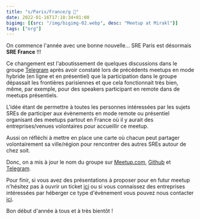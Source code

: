```yaml
---
title: "s/Paris/France/g 🎉"
date: 2022-01-16T17:18:34+01:00
bigimg: [{src: "/img/bigimg-02.webp", desc: "Meetup at Mirakl"}]
tags: ["org"]
---
```


On commence l'année avec une bonne nouvelle... SRE Paris est désormais **SRE
France** !!!

Ce changement est l'aboutissement de quelques discussions dans le groupe [Telegram](https://t.me/+lH1dMlrK0q5hNTk8) après avoir constaté lors de précédents meetups en mode hybride (en ligne et en présentiel) que la participation dans le groupe dépassait les frontières parisiennes et que cela fonctionnait très bien, même, par exemple, pour des speakers participant en remote dans de meetups présentiels.

<!--more-->

L'idée étant de permettre à toutes les personnes intéressées par les sujets SREs de participer aux évènements en mode remote ou présentiel organisant des meetups partout en France où il y aurait des entreprises/venues volontaires pour accueillir ce meetup.

Aussi on réfléchi à mettre en place une carte où chacun peut partager volontairement sa ville/région pour rencontrer des autres SREs autour de chez soit.

Donc, on a mis à jour le nom du groupe sur [Meetup.com](https://www.meetup.com/Site-Reliability-Engineering-France/), [Github](https://github.com/sre-france/) et [Telegram](https://t.me/+lH1dMlrK0q5hNTk8).

Pour finir, si vous avez des présentations à proposer pour en futur meetup n'hésitez pas à ouvrir un ticket [ici](https://github.com/sre-france/meetups/issues/new?assignees=&labels=proposal&template=new-proposal.md&title=Proposal%27s+title) ou si vous connaissez des entreprises intéressées par héberger ce type d'évènement vous pouvez nous contacter [ici](https://sre-france.github.io/page/contact/).

Bon début d'année à tous et à très bientôt !
